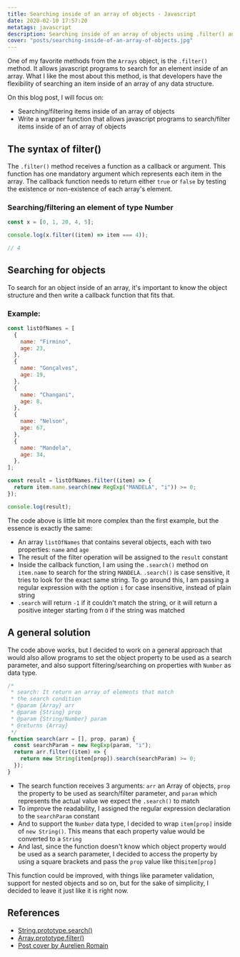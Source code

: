 ```yaml
---
title: Searching inside of an array of objects - Javascript
date: 2020-02-10 17:57:20
metatags: javascript
description: Searching inside of an array of objects using .filter() and .search() methods in Javascript.
cover: "posts/searching-inside-of-an-array-of-objects.jpg"
---
```


One of my favorite methods from the `Arrays` object, is the `.filter()` method. It allows javascript programs to search for an element inside of an array. What I like the most about this method, is that developers have the flexibility of searching an item inside of an array of any data structure.

On this blog post, I will focus on:

- Searching/filtering items inside of an array of objects
- Write a wrapper function that allows javascript programs to search/filter items inside of an of array of objects

## The syntax of filter()

The `.filter()` method receives a function as a callback or argument. This function has one mandatory argument which represents each item in the array. The callback function needs to return either `true` or `false` by testing the existence or non-existence of each array's element.

### Searching/filtering an element of type Number

```javascript
const x = [0, 1, 20, 4, 5];

console.log(x.filter((item) => item === 4));

// 4
```

## Searching for objects

To search for an object inside of an array, it's important to know the object structure and then write a callback function that fits that.

### Example:

```javascript
const listOfNames = [
  {
    name: "Firmino",
    age: 23,
  },
  {
    name: "Gonçalves",
    age: 19,
  },
  {
    name: "Changani",
    age: 8,
  },
  {
    name: "Nelson",
    age: 67,
  },
  {
    name: "Mandela",
    age: 34,
  },
];

const result = listOfNames.filter((item) => {
  return item.name.search(new RegExp("MANDELA", "i")) >= 0;
});

console.log(result);
```

The code above is little bit more complex than the first example, but the essence is exactly the same:

- An array `listOfNames` that contains several objects, each with two properties: `name` and `age`
- The result of the filter operation will be assigned to the `result` constant
- Inside the callback function, I am using the `.search()` method on `item.name` to search for the string `MANDELA`. `.search()` is case sensitive, it tries to look for the exact same string. To go around this, I am passing a regular expression with the option `i` for case insensitive, instead of plain string
- `.search` will return `-1` if it couldn't match the string, or it will return a positive integer starting from `O` if the string was matched

## A general solution

The code above works, but I decided to work on a general approach that would also allow programs to set the object property to be used as a search parameter, and also support filtering/searching on properties with `Number` as data type.

```javascript
/*
 * search: It return an array of elements that match
 * the search condition
 * @param {Array} arr
 * @param {String} prop
 * @param {String/Number} param
 * @returns {Array}
 */
function search(arr = [], prop, param) {
  const searchParam = new RegExp(param, "i");
  return arr.filter((item) => {
    return new String(item[prop]).search(searchParam) >= 0;
  });
}
```

- The search function receives 3 arguments: `arr` an Array of objects, `prop` the property to be used as search/filter parameter, and `param` which represents the actual value we expect the `.search()` to match
- To improve the readability, I assigned the regular expression declaration to the `searchParam` constant
- And to support the `Number` data type, I decided to wrap `item[prop]` inside of `new String()`. This means that each property value would be converted to a `String`
- And last, since the function doesn't know which object property would be used as a search parameter, I decided to access the property by using a square brackets and pass the `prop` value like this`item[prop]`

This function could be improved, with things like parameter validation, support for nested objects and so on, but for the sake of simplicity, I decided to leave it just like it is right now.

## References

- [String.prototype.search()](https://developer.mozilla.org/en-US/docs/Web/JavaScript/Reference/Global_Objects/String/search)
- [Array.prototype.filter()](https://developer.mozilla.org/en-US/docs/Web/JavaScript/Reference/Global_Objects/Array/filter)
- [Post cover by Aurelien Romain](https://unsplash.com/photos/ge2mkvxvS_Q)
